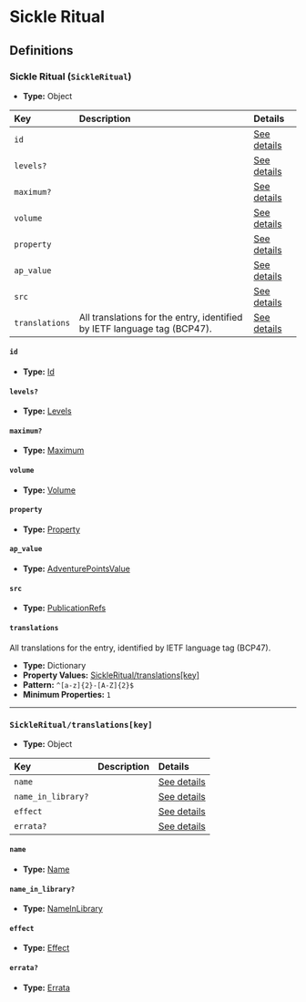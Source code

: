 # Sickle Ritual

## Definitions

### <a name="SickleRitual"></a> Sickle Ritual (`SickleRitual`)

- **Type:** Object

Key | Description | Details
:-- | :-- | :--
`id` |  | <a href="#SickleRitual/id">See details</a>
`levels?` |  | <a href="#SickleRitual/levels">See details</a>
`maximum?` |  | <a href="#SickleRitual/maximum">See details</a>
`volume` |  | <a href="#SickleRitual/volume">See details</a>
`property` |  | <a href="#SickleRitual/property">See details</a>
`ap_value` |  | <a href="#SickleRitual/ap_value">See details</a>
`src` |  | <a href="#SickleRitual/src">See details</a>
`translations` | All translations for the entry, identified by IETF language tag (BCP47). | <a href="#SickleRitual/translations">See details</a>

#### <a name="SickleRitual/id"></a> `id`

- **Type:** <a href="../_Activatable.md#Id">Id</a>

#### <a name="SickleRitual/levels"></a> `levels?`

- **Type:** <a href="../_Activatable.md#Levels">Levels</a>

#### <a name="SickleRitual/maximum"></a> `maximum?`

- **Type:** <a href="../_Activatable.md#Maximum">Maximum</a>

#### <a name="SickleRitual/volume"></a> `volume`

- **Type:** <a href="../_Activatable.md#Volume">Volume</a>

#### <a name="SickleRitual/property"></a> `property`

- **Type:** <a href="../_Activatable.md#Property">Property</a>

#### <a name="SickleRitual/ap_value"></a> `ap_value`

- **Type:** <a href="../_Activatable.md#AdventurePointsValue">AdventurePointsValue</a>

#### <a name="SickleRitual/src"></a> `src`

- **Type:** <a href="../source/_PublicationRef.md#PublicationRefs">PublicationRefs</a>

#### <a name="SickleRitual/translations"></a> `translations`

All translations for the entry, identified by IETF language tag (BCP47).

- **Type:** Dictionary
- **Property Values:** <a href="#SickleRitual/translations[key]">SickleRitual/translations[key]</a>
- **Pattern:** `^[a-z]{2}-[A-Z]{2}$`
- **Minimum Properties:** `1`

---

### <a name="SickleRitual/translations[key]"></a> `SickleRitual/translations[key]`

- **Type:** Object

Key | Description | Details
:-- | :-- | :--
`name` |  | <a href="#SickleRitual/translations[key]/name">See details</a>
`name_in_library?` |  | <a href="#SickleRitual/translations[key]/name_in_library">See details</a>
`effect` |  | <a href="#SickleRitual/translations[key]/effect">See details</a>
`errata?` |  | <a href="#SickleRitual/translations[key]/errata">See details</a>

#### <a name="SickleRitual/translations[key]/name"></a> `name`

- **Type:** <a href="../_Activatable.md#Name">Name</a>

#### <a name="SickleRitual/translations[key]/name_in_library"></a> `name_in_library?`

- **Type:** <a href="../_Activatable.md#NameInLibrary">NameInLibrary</a>

#### <a name="SickleRitual/translations[key]/effect"></a> `effect`

- **Type:** <a href="../_Activatable.md#Effect">Effect</a>

#### <a name="SickleRitual/translations[key]/errata"></a> `errata?`

- **Type:** <a href="../source/_Erratum.md#Errata">Errata</a>
